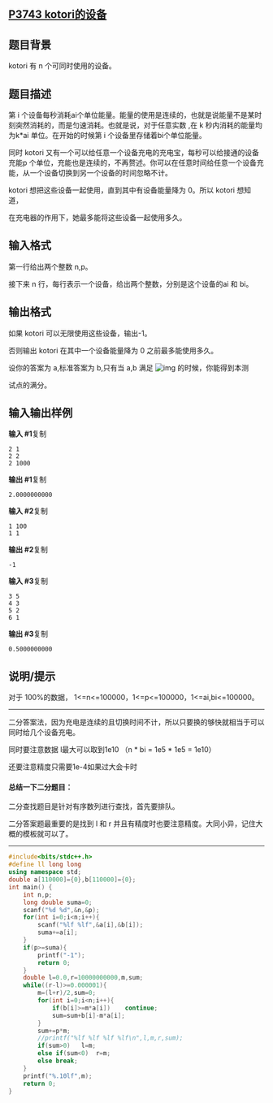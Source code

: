 ## [P3743 kotori的设备](https://www.luogu.com.cn/problem/P3743)

## 题目背景

kotori 有 n 个可同时使用的设备。

## 题目描述

第 i 个设备每秒消耗ai个单位能量。能量的使用是连续的，也就是说能量不是某时刻突然消耗的，而是匀速消耗。也就是说，对于任意实数 ,在 k 秒内消耗的能量均为k*ai 单位。在开始的时候第 i 个设备里存储着bi个单位能量。

同时 kotori 又有一个可以给任意一个设备充电的充电宝，每秒可以给接通的设备充能p 个单位，充能也是连续的，不再赘述。你可以在任意时间给任意一个设备充能，从一个设备切换到另一个设备的时间忽略不计。

kotori 想把这些设备一起使用，直到其中有设备能量降为 0。所以 kotori 想知道，

在充电器的作用下，她最多能将这些设备一起使用多久。

## 输入格式

第一行给出两个整数 n,p。

接下来 n 行，每行表示一个设备，给出两个整数，分别是这个设备的ai 和 bi。

## 输出格式

如果 kotori 可以无限使用这些设备，输出-1。

否则输出 kotori 在其中一个设备能量降为 0 之前最多能使用多久。

设你的答案为 a,标准答案为 b,只有当 a,b 满足 ![img](https://cdn.luogu.com.cn/upload/pic/5170.png) 的时候，你能得到本测

试点的满分。

## 输入输出样例

**输入 #1**复制

```
2 1
2 2
2 1000
```

**输出 #1**复制

```
2.0000000000
```

**输入 #2**复制

```
1 100
1 1
```

**输出 #2**复制

```
-1 
```

**输入 #3**复制

```
3 5
4 3
5 2
6 1
```

**输出 #3**复制

```
0.5000000000 
```

## 说明/提示

对于 100%的数据， 1<=n<=100000，1<=p<=100000，1<=ai,bi<=100000。



***

二分答案法，因为充电是连续的且切换时间不计，所以只要换的够快就相当于可以同时给几个设备充电。

同时要注意数据 l最大可以取到1e10 （n * bi = 1e5 * 1e5 = 1e10）

还要注意精度只需要1e-4如果过大会卡时



#### 总结一下二分题目：

二分查找题目是针对有序数列进行查找，首先要排队。

二分答案题最重要的是找到 l 和 r 并且有精度时也要注意精度。大同小异，记住大概的模板就可以了。

***



```c++
#include<bits/stdc++.h>
#define ll long long
using namespace std;
double a[110000]={0},b[110000]={0};
int main() {
	int n,p;
	long double suma=0;
	scanf("%d %d",&n,&p);
	for(int i=0;i<n;i++){
		scanf("%lf %lf",&a[i],&b[i]);
		suma+=a[i];
	}
	if(p>=suma){
		printf("-1");
		return 0;
	}
	double l=0.0,r=10000000000,m,sum;
	while((r-l)>=0.000001){
		m=(l+r)/2,sum=0;
		for(int i=0;i<n;i++){
			if(b[i]>=m*a[i])	continue;
			sum=sum+b[i]-m*a[i];
		}
		sum+=p*m;
		//printf("%lf %lf %lf %lf\n",l,m,r,sum);
		if(sum>0)	l=m;
		else if(sum<0)	r=m;
		else break;
	}
	printf("%.10lf",m);
	return 0;
}
```

